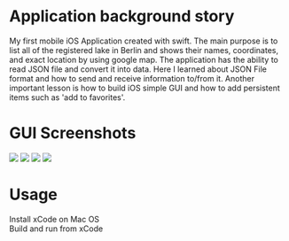 # Application background story
My first mobile iOS Application created with swift. The main purpose is to list all of the registered lake
            in Berlin and shows
            their names, coordinates, and exact location by using google map. The application has the ability to read
            JSON file and convert it
            into data. Here I learned about JSON File format and how to send and receive information to/from it. Another
            important lesson is
            how to build iOS simple GUI and how to add persistent items such as 'add to favorites'.

# GUI Screenshots
![](screenshots/List.png)
![](screenshots/Clicked.png)
![](screenshots/Details.png)
![](screenshots/Map.png)

# Usage
Install xCode on Mac OS             
Build and run from xCode            
